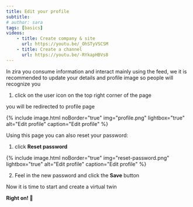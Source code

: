 ```yaml
---
title: Edit your profile
subtitle: 
# author: sara
tags: [basics]
videos: 
    - title: Create company & site
      url: https://youtu.be/_OhSTyVSCSM
    - title: Create a channel
      url: https://youtu.be/-RYkapHBVs8
---
```


In zira you consume information and interact mainly using the feed, we it is recommended to update your details and profile image so people will recognize you

1. click on the user icon on the top right corner of the page
 
 you will be redirected to profile page

{% include image.html noBorder="true" img="profile.png" lightbox="true" alt="Edit profile" caption="Edit profile" %}

Using this page you can also reset your password:

1. click **Reset password**

{% include image.html noBorder="true" img="reset-password.png" lightbox="true" alt="Edit profile" caption="Edit profile" %}

2. Feel in the new password and click the **Save** button

Now it is time to start and create a virtual twin

**Right on! 🦾**
